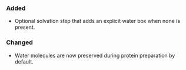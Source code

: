 ### Added
- Optional solvation step that adds an explicit water box when none is present.

### Changed
- Water molecules are now preserved during protein preparation by default.
